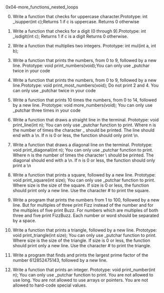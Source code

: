 0x04-more_functions_nested_loops

0. Write a function that checks for uppercase character.Prototype: int
_isupper(int c);Returns 1 if c is uppercase. Returns 0 otherwise

1. Write a function that checks for a digit (0 through 9).Prototype: int
_isdigit(int c); Returns 1 if c is a digit Returns 0 otherwise.

2. Write a function that multiplies two integers. Prototype: int mul(int a, int
b);

3. Write a function that prints the numbers, from 0 to 9, followed by a new
line. Prototype: void print_numbers(void);You can only use _putchar twice in
your code

4. Write a function that prints the numbers, from 0 to 9, followed by a new
line.Prototype: void print_most_numbers(void); Do not print 2 and 4. You can
only use _putchar twice in your code

5. Write a function that prints 10 times the numbers, from 0 to 14, followed by
a new line. Prototype: void more_numbers(void); You can only use _putchar three
times in your code

6. Write a function that draws a straight line in the terminal. Prototype: void
print_line(int n); You can only use _putchar function to print. Where n is the
number of times the character _ should be printed. The line should end with a
\n. If n is 0 or less, the function should only print \n.

7. Write a function that draws a diagonal line on the terminal. Prototype: void
print_diagonal(int n); You can only use _putchar function to print. Where n is
the number of times the character \ should be printed. The diagonal should end
with a \n. If n is 0 or less, the function should only print a \n

8. Write a function that prints a square, followed by a new line. Prototype:
void print_square(int size); You can only use _putchar function to print. Where
size is the size of the square. If size is 0 or less, the function should print
only a new line. Use the character # to print the square.

9. Write a program that prints the numbers from 1 to 100, followed by a new
line. But for multiples of three print Fizz instead of the number and for the
multiples of five print Buzz. For numbers which are multiples of both three and
five print FizzBuzz. Each number or word should be separated by a space.

10. Write a function that prints a triangle, followed by a new line. Prototype:
void print_triangle(int size); You can only use _putchar function to print.
Where size is the size of the triangle. If size is 0 or less, the function
should print only a new line. Use the character # to print the triangle.

11. Write a program that finds and prints the largest prime factor of the number
612852475143, followed by a new line. 

12. Write a function that prints an integer. Prototype: void print_number(int
n); You can only use _putchar function to print. You are not allowed to use
long. You are not allowed to use arrays or pointers. You are not allowed to
hard-code special values.
